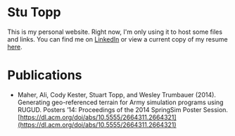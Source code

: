 # Stu Topp
This is my personal website. Right now, I'm only using it to host some files and links. You can find me on [LinkedIn](https://linkedin.com/in/stutopp) or view a current copy of my resume [here](stutopp.net/resume/stuart_topp_resume.pdf).
# Publications
- Maher, Ali, Cody Kester, Stuart Topp, and Wesley Trumbauer (2014). Generating geo-referenced terrain for Army simulation programs using RUGUD. Posters ’14: Proceedings of the 2014 SpringSim Poster Session. [https://dl.acm.org/doi/abs/10.5555/2664311.2664321](https://dl.acm.org/doi/abs/10.5555/2664311.2664321)
